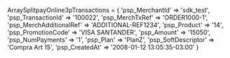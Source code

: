 ArraySplitpayOnline3pTransactions = {
    'psp_MerchantId' => 'sdk_test',
    'psp_TransactionId' => '100022',
    'psp_MerchTxRef' => 'ORDER1000-1',
    'psp_MerchAdditionalRef' => 'ADDITIONAL-REF1234',
    'psp_Product' => '14',
    'psp_PromotionCode' => 'VISA SANTANDER',
    'psp_Amount' => '15050',
    'psp_NumPayments' => '1',
    'psp_Plan' => 'PlanZ',
    'psp_SoftDescriptor' => 'Compra Art 15',
    'psp_CreatedAt' => '2008-01-12 13:05:35-03:00'
}